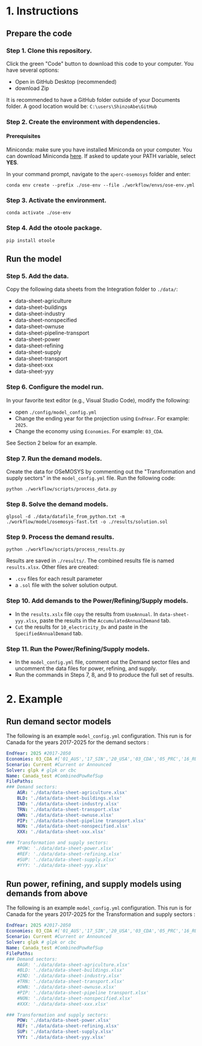 # 1. Instructions

## Prepare the code
### Step 1. Clone this repository.

Click the green "Code" button to download this code to your computer. You have several options:
- Open in GitHub Desktop (recommended)
- download Zip

It is recommended to have a GitHub folder outside of your Documents folder. A good location would be:
`C:\users\ShinzoAbe\GitHub`

### Step 2. Create the environment with dependencies.

#### Prerequisites
Miniconda: make sure you have installed Miniconda on your computer. You can download Miniconda [here](https://docs.conda.io/en/latest/miniconda.html). If asked to update your PATH variable, select **YES**.

In your command prompt, navigate to the `aperc-osemosys` folder and enter:

`conda env create --prefix ./ose-env --file ./workflow/envs/ose-env.yml`

### Step 3. Activate the environment.
`conda activate ./ose-env`

### Step 4. Add the otoole package.

`pip install otoole`

## Run the model
### Step 5. Add the data.
Copy the following data sheets from the Integration folder to `./data/`:
- data-sheet-agriculture
- data-sheet-buildings
- data-sheet-industry
- data-sheet-nonspecified
- data-sheet-ownuse
- data-sheet-pipeline-transport
- data-sheet-power
- data-sheet-refining
- data-sheet-supply
- data-sheet-transport
- data-sheet-xxx
- data-sheet-yyy

### Step 6. Configure the model run.
In your favorite text editor (e.g., Visual Studio Code), modify the following:
- open `./config/model_config.yml`
- Change the ending year for the projection using `EndYear`. For example: `2025`.
- Change the economy using `Economies`. For example: `03_CDA`.

See Section 2 below for an example.

### Step 7. Run the demand models.

Create the data for OSeMOSYS by commenting out the "Transformation and supply sectors" in the `model_config.yml` file. Run the following code:

`python ./workflow/scripts/process_data.py`

### Step 8. Solve the demand models.

`glpsol -d ./data/datafile_from_python.txt -m ./workflow/model/osemosys-fast.txt -o ./results/solution.sol`

### Step 9. Process the demand results.

`python ./workflow/scripts/process_results.py`

Results are saved in `./results/`. The combined results file is named `results.xlsx`. Other files are created:
- `.csv` files for each result parameter
- a `.sol` file with the solver solution output.

### Step 10. Add demands to the Power/Refining/Supply models.

- In the `results.xslx` file `copy` the results from `UseAnnual`. In `data-sheet-yyy.xlsx`, paste the results in the `AccumulatedAnnualDemand` tab.
- `Cut` the results for `10_electricity_Dx` and paste in the `SpecifiedAnnualDemand` tab.

### Step 11. Run the Power/Refining/Supply models.

- In the `model_config.yml` file, comment out the Demand sector files and uncomment the data files for power, refining, and supply.
- Run the commands in Steps 7, 8, and 9 to produce the full set of results.

# 2. Example
## Run demand sector models
The following is an example `model_config.yml` configuration. This run is for Canada for the years 2017-2025 for the demand sectors :

```yml
EndYear: 2025 #2017-2050
Economies: 03_CDA #['01_AUS','17_SIN','20_USA','03_CDA','05_PRC','16_RUS','10_MAS','07_INA','15_RP','19_THA','21_VN','08_JPN','09_ROK','18_CT','06_HKC',14_PE] # see data sheets for economy abbreviations
Scenario: Current #Current or Announced
Solver: glpk # glpk or cbc
Name: Canada_test #CombinedPowRefSup 
FilePaths:
### Demand sectors:
    AGR: './data/data-sheet-agriculture.xlsx'
    BLD: './data/data-sheet-buildings.xlsx'
    IND: './data/data-sheet-industry.xlsx'
    TRN: './data/data-sheet-transport.xlsx'
    OWN: './data/data-sheet-ownuse.xlsx'
    PIP: './data/data-sheet-pipeline transport.xlsx'
    NON: './data/data-sheet-nonspecified.xlsx'
    XXX: './data/data-sheet-xxx.xlsx'

### Transformation and supply sectors:
    #POW: './data/data-sheet-power.xlsx'
    #REF: './data/data-sheet-refining.xlsx'
    #SUP: './data/data-sheet-supply.xlsx'
    #YYY: './data/data-sheet-yyy.xlsx'
```

## Run power, refining, and supply models using demands from above
The following is an example `model_config.yml` configuration. This run is for Canada for the years 2017-2025 for the Transformation and supply sectors :

```yml
EndYear: 2025 #2017-2050
Economies: 03_CDA #['01_AUS','17_SIN','20_USA','03_CDA','05_PRC','16_RUS','10_MAS','07_INA','15_RP','19_THA','21_VN','08_JPN','09_ROK','18_CT','06_HKC',14_PE] # see data sheets for economy abbreviations
Scenario: Current #Current or Announced
Solver: glpk # glpk or cbc
Name: Canada_test #CombinedPowRefSup 
FilePaths:
### Demand sectors:
    #AGR: './data/data-sheet-agriculture.xlsx'
    #BLD: './data/data-sheet-buildings.xlsx'
    #IND: './data/data-sheet-industry.xlsx'
    #TRN: './data/data-sheet-transport.xlsx'
    #OWN: './data/data-sheet-ownuse.xlsx'
    #PIP: './data/data-sheet-pipeline transport.xlsx'
    #NON: './data/data-sheet-nonspecified.xlsx'
    #XXX: './data/data-sheet-xxx.xlsx'

### Transformation and supply sectors:
    POW: './data/data-sheet-power.xlsx'
    REF: './data/data-sheet-refining.xlsx'
    SUP: './data/data-sheet-supply.xlsx'
    YYY: './data/data-sheet-yyy.xlsx'
```
